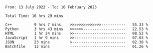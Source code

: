 <!--START_SECTION:waka-->

```text
From: 13 July 2022 - To: 10 February 2023

Total Time: 16 hrs 29 mins

C++          9 hrs 7 mins    >>>>>>>>>>>>>>-----------   55.33 %
Python       3 hrs 43 mins   >>>>>>-------------------   22.53 %
HTML         1 hr 24 mins    >>-----------------------   08.52 %
JavaScript   1 hr 9 mins     >>-----------------------   07.03 %
JSON         23 mins         >------------------------   02.38 %
Batchfile    12 mins         -------------------------   01.26 %
```

<!--END_SECTION:waka-->

<!---
yvanlok/yvanlok is a ✨ special ✨ repository because its `README.md` (this file) appears on your GitHub profile.
You can click the Preview link to take a look at your changes.
--->
